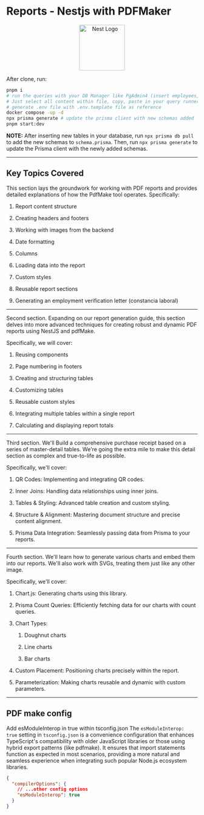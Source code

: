 # Reports - Nestjs with PDFMaker

<p align="center">
  <a href="http://nestjs.com/" target="blank"><img src="https://nestjs.com/img/logo-small.svg" width="120" alt="Nest Logo" /></a>
</p>

After clone, run:

```sh
pnpm i
# run the queries with your DB Manager like PgAdmin4 (insert employees, countries, etc.).
# Just select all content within file, copy, paste in your query runner and then execute for insertion
# generate .env file with .env.template file as reference
docker compose -up -d
npx prisma generate # update the prisma client with new schemas added
pnpm start:dev
```

**NOTE:** After inserting new tables in your database, run `npx prisma db pull` to add the new schemas to `schema.prisma`. Then, run `npx prisma generate` to update the Prisma client with the newly added schemas.

---

## Key Topics Covered

This section lays the groundwork for working with PDF reports and provides detailed explanations of how the PdfMake tool operates.
Specifically:

1. Report content structure

2. Creating headers and footers

3. Working with images from the backend

4. Date formatting

5. Columns

6. Loading data into the report

7. Custom styles

8. Reusable report sections

9. Generating an employment verification letter (constancia laboral)

---

Second section. Expanding on our report generation guide, this section delves into more advanced techniques for creating robust and dynamic PDF reports using NestJS and pdfMake.

Specifically, we will cover:

1. Reusing components

2. Page numbering in footers

3. Creating and structuring tables

4. Customizing tables

5. Reusable custom styles

6. Integrating multiple tables within a single report

7. Calculating and displaying report totals

---

Third section. We'll Build a comprehensive purchase receipt based on a series of master-detail tables. We're going the extra mile to make this detail section as complex and true-to-life as possible.

Specifically, we'll cover:

1. QR Codes: Implementing and integrating QR codes.

2. Inner Joins: Handling data relationships using inner joins.

3. Tables & Styling: Advanced table creation and custom styling.

4. Structure & Alignment: Mastering document structure and precise content alignment.

5. Prisma Data Integration: Seamlessly passing data from Prisma to your reports.

---

Fourth section. We'll learn how to generate various charts and embed them into our reports. We'll also work with SVGs, treating them just like any other image.

Specifically, we'll cover:

1. Chart.js: Generating charts using this library.

2. Prisma Count Queries: Efficiently fetching data for our charts with count queries.

3. Chart Types:
   1. Doughnut charts

   2. Line charts

   3. Bar charts

4. Custom Placement: Positioning charts precisely within the report.

5. Parameterization: Making charts reusable and dynamic with custom parameters.

---

## PDF make config

Add esModuleInterop in true within tsconfig.json
The `esModuleInterop: true` setting in `tsconfig.json` is a convenience configuration that enhances TypeScript's compatibility with older JavaScript libraries or those using hybrid export patterns (like pdfmake). It ensures that import statements function as expected in most scenarios, providing a more natural and seamless experience when integrating such popular Node.js ecosystem libraries.

```json
{
  "compilerOptions": {
    // ...other config options
    "esModuleInterop": true
  }
}
```
